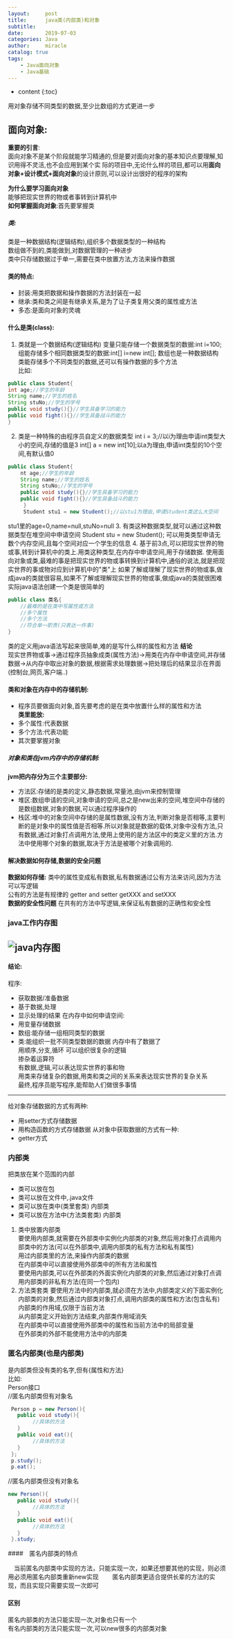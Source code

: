 ```yaml
---
layout:     post
title:      java类(内部类)和对象
subtitle:   
date:       2019-07-03
categories: Java
author:     miracle
catalog: true
tags:
    - Java面向对象
    - Java基础
---
```


* content
{:toc}

用对象存储不同类型的数据,至少比数组的方式更进一步  
## 面向对象:  
**重要的引言**:   
面向对象不是某个阶段就能学习精通的,但是要对面向对象的基本知识点要理解,知识用得不灵活,也不会应用到某个实	际的项目中,无论什么样的项目,都可以用**面向对象+设计模式+面向对象**的设计原则,可以设计出很好的程序的架构   

**为什么要学习面向对象**  
能够把现实世界的物或者事转到计算机中  
**如何掌握面向对象**:首先要掌握类  

##### 类:
类是一种数据结构(逻辑结构),组织多个数据类型的一种结构  
数组做不到的,类能做到,对数据管理的一种进步  
类中只存储数据过于单一,需要在类中放置方法,方法来操作数据  

#### 类的特点:
* 封装:用类把数据和操作数据的方法封装在一起
* 继承:类和类之间是有继承关系,是为了让子类复用父类的属性或方法
* 多态:是面向对象的灵魂

#### 什么是类(class):
1. 类就是一个数据结构(逻辑结构)
变量只能存储一个数据类型的数据:int i=100;  
组能存储多个相同数据类型的数据:int[] i=new int[]; 数组也是一种数据结构  
类能存储多个不同类型的数据,还可以有操作数据的多个方法  
比如:
	 	
```java
public class Student{
int age;//学生的年龄
String name;//学生的姓名
String stuNo;//学生的学号
public void study(){}//学生具备学习的能力
public void fight(){}//学生具备战斗的能力
}
```	 	
	 	
2. 类是一种特殊的由程序员自定义的数据类型
int i = 3;//以i为理由申请int类型大小的空间,存储的值是3 
int[] a = new int[10];以a为理由,申请int类型的10个空间,有默认值0 
	 
```java
public class Student{
	nt age;//学生的年龄
	String name;//学生的姓名
	String stuNo;//学生的学号
	public void study(){}//学生具备学习的能力
	public void fight(){}//学生具备战斗的能力
	 }
	 Student stu1 = new Student();//以stu1为理由,申请Student类这么大空间
```
		
stu1里的age=0,name=null,stuNo=null
3. 有类这种数据类型,就可以通过这种数据类型在堆空间中申请空间
 Student stu = new Student(); 
 可以用类类型申请无数个内存空间,且每个空间对应一个学生的信息 
4. 基于前3点,可以把现实世界的物或事,转到计算机中的类上.用类这种类型,在内存中申请空间,用于存储数据.
使用面向对象或类,最难的事是把现实世界的物或事转换到计算机中,通俗的说法,就是把现实世界的事或物对应到计算机中的"类"上 
如果了解或理解了现实世界的物或事,做成java的类就很容易,如果不了解或理解现实世界的物或事,做成java的类就很困难  
实际java语法创建一个类是很简单的
```java
public class 类名{
	//最难的是在类中写属性或方法
	//多个属性
	//多个方法
	//符合单一职责(只表达一件事)
}
```
类的定义用java语法写起来很简单,难的是写什么样的属性和方法
**结论**  
现实世界物或事->通过程序员抽象成类(属性方法)->用类在内存中申请空间,并存储数据->从内存中取出对象的数据,根据需求处理数据->把处理后的结果显示在界面(控制台,网页,客户端..)
#### 类和对象在内存中的存储机制:
* 程序员要做面向对象,首先要考虑的是在类中放置什么样的属性和方法  
**类里能放:**
* 多个属性:代表数据
* 多个方法:代表功能
* 其次要掌握对象
##### 对象和类在jvm内存中的存储机制:
**jvm把内存分为三个主要部分:**
- 方法区:存储的是类的定义,静态数据,常量池,由jvm来控制管理
- 堆区:数组申请的空间,对象申请的空间,总之是new出来的空间,堆空间中存储的是数组数据,对象的数据,可以通过程序操作的
- 栈区:堆中的对象空间中存储的是属性数据,没有方法,判断对象是否相等,主要判断的是对象中的属性值是否相等.所以对象就是数据的载体,对象中没有方法,只有数据,通过对象打点调用方法,使用上使用的是方法区中的类定义里的方法.方法中使用哪个对象的数据,取决于方法是被哪个对象调用的.

#### 解决数据如何存储,数据的安全问题
**数据如何存储:**
类中的属性变成私有数据,私有数据通过公有方法来访问,因为方法可以写逻辑  
公有的方法是有规律的 getter and setter     getXXX and setXXX  
**数据的安全性问题**
在共有的方法中写逻辑,来保证私有数据的正确性和安全性  

### java工作内存图
![java内存图](https://github.com/1877551230/1877551230.github.io/blob/master/img/javaNC.png?raw=true)
---
#### 结论:  
程序:  
* 获取数据/准备数据
* 基于数据,处理
* 显示处理的结果
在内存中如何申请空间:  
* 用变量存储数据
* 数组:能存储一组相同类型的数据
* 类:能组织一批不同类型数据的数据
内存中有了数据了  
用顺序,分支,循环  可以组织很复杂的逻辑  
掺杂着运算符  
有数据,逻辑,可以表达现实世界的事和物  
用类来存储复杂的数据,用类和类之间的关系来表达现实世界的复杂关系  
最终,程序员能写程序,能帮助人们做很多事情

---

给对象存储数据的方式有两种:
* 用setter方式存储数据
* 用构造函数的方式存储数据
从对象中获取数据的方式有一种:  
* getter方式


### 内部类

 把类放在某个范围的内部  
  * 类可以放在包
  * 类可以放在文件中,.java文件
  * 类可以放在类中(类里套类)        内部类
  * 类可以放在方法中(方法类套类)      内部类

1. 类中放置内部类  
要使用内部类,就需要在外部类中实例化内部类的对象,然后用对象打点调用内部类中的方法(可以在外部类中,调用内部类的私有方法和私有属性)  
用过内部类里的方法,来操作内部类的数据  
在内部类中可以直接使用外部类中的所有方法和属性  
要使用内部类,可以在外部类的外面实例化内部类的对象,然后通过对象打点调用内部类的非私有方法(在同一个包内)
2. 方法类套类
要使用方法中的内部类,就必须在方法中,内部类定义的下面实例化内部类的对象,然后通过内部类对象打点,调用内部类的属性和方法(包含私有)  
内部类的作用域,仅限于当前方法  
从内部类定义开始到方法结束,内部类作用域消失  
在内部类中可以直接使用外部类中的属性和当前方法中的局部变量  
在外部类的外部不能使用方法中的内部类

### 匿名内部类(也是内部类)

是内部类但没有类的名字,但有{属性和方法}  
比如:  
 Person接口  
 //匿名内部类但有对象名
 
```java
 Person p = new Person(){
   public void study(){
		//具体的方法   
   }
   public void eat(){
		//具体的方法
   }
 };
 p.study();
 p.eat();
```
 
//匿名内部类但没有对象名

```java
new Person(){
   public void study(){
		//具体的方法   
   }
   public void eat(){
		//具体的方法
   }
 }.study;
```

####　匿名内部类的特点

　当前匿名内部类中实现的方法，只能实现一次，如果还想要其他的实现，则必须用必须用匿名内部类重新new实现　　
匿名内部类更适合提供长辈的方法的实现，而且实现只需要实现一次即可　　

#### 区别

匿名内部类的方法只能实现一次,对象也只有一个  
有名内部类的方法只能实现一次,可以new很多的内部类对象
 
 
